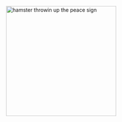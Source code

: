 
<html>
<head>
<title>A pic of a hamster</title>
</head>
<body>
<img src="https://pbs.twimg.com/profile_images/1081528590393499648/UaDmLq7P_400x400.jpg" alt="hamster throwin up the peace sign" style="width:300px;height:300px;">
</body>
</html>
